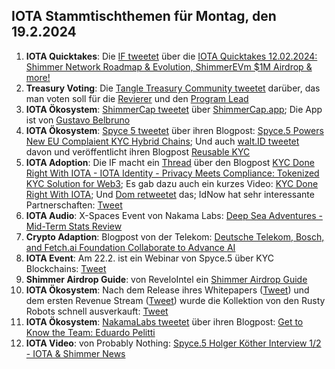 ## IOTA Stammtischthemen für Montag, den 19.2.2024

1. **IOTA Quicktakes**: Die [IF tweetet]() über die [IOTA Quicktakes 12.02.2024: Shimmer Network Roadmap & Evolution, ShimmerEVm $1M Airdrop & more!](https://www.youtube.com/watch?v=h1g0wOQKgK8)
2. **Treasury Voting**: Die [Tangle Treasury Community tweetet](https://x.com/TangleTreasury/status/1757105711157326111?s=20) darüber, das man voten soll für die [Revierer](https://govern.iota.org/t/the-tangle-community-treasury-2024-2025-term-reviewer-application-category/1695) und den [Program Lead](https://govern.iota.org/t/there-are-no-more-community-treasury-2024-program-lead-application-topics/1696)
3. **IOTA Ökosystem**: [ShimmerCap tweetet](https://x.com/ShimmerCap/status/1756584723994878424?s=20) über [ShimmerCap.app](https://www.shimmercap.app/); Die App ist von [Gustavo Belbruno](https://x.com/gustavobelbruno/status/1757169813040800065?s=20)
4. **IOTA Ökosystem**: [Spyce 5 tweetet](https://x.com/SPYCE_5/status/1757374226493776015?s=20) über ihren Blogpost: [Spyce.5 Powers New EU Complaient KYC Hybrid Chains](https://x.com/SPYCE_5/status/1757374226493776015?s=20); Und auch [walt.ID tweetet](https://x.com/walt_id/status/1757394123542221004?s=20) davon und veröffentlicht ihren Blogpost [Reusable KYC](https://walt.id/case-studies/iota)
5. **IOTA Adoption**: Die IF macht ein [Thread](https://x.com/iota/status/1757374063821910486?s=20) über den Blogpost [KYC Done Right With IOTA - IOTA Identity - Privacy Meets Compliance: Tokenized KYC Solution for Web3](https://blog.iota.org/kyc-done-right-with-iota/); Es gab dazu auch ein kurzes Video: [KYC Done Right With IOTA](https://www.youtube.com/watch?v=BG_04fa6WKg); Und [Dom retweetet](https://x.com/DomSchiener/status/1757378611940565288?s=20) das; IdNow hat sehr interessante Partnerschaften: [Tweet](https://x.com/KimJongUnrekt/status/1757381974405337592?s=20)
6. **IOTA Audio**: X-Spaces Event von Nakama Labs: [Deep Sea Adventures - Mid-Term Stats Review](https://twitter.com/i/spaces/1zqJVqpeBvpGB)
7. **Crypto Adaption**: Blogpost von der Telekom: [Deutsche Telekom, Bosch, and Fetch.ai Foundation Collaborate to Advance AI](https://www.telekom.com/en/media/media-information/archive/dt-cooperates-with-bosch-and-the-fetch-ai-foundation-1058956)
8. **IOTA Event**: Am 22.2. ist ein Webinar von Spyce.5 über KYC Blockchains: [Tweet](https://x.com/SPYCE_5/status/1757447085677253099?s=20)
9. **Shimmer Airdrop Guide**: von ReveloIntel ein [Shimmer Airdrop Guide](https://revelointel.com/airdrop-guides/shimmer/)
10. **IOTA Ökosystem**: Nach dem Release ihres Whitepapers ([Tweet](https://x.com/RustyRobotCC/status/1757118112434942309?s=20)) und dem ersten Revenue Stream ([Tweet](https://x.com/RustyRobotCC/status/1757052383857656115?s=20)) wurde die Kollektion von den Rusty Robots schnell ausverkauft: [Tweet](https://x.com/RustyRobotCC/status/1757441235185250651?s=20)
11. **IOTA Ökosystem**: [NakamaLabs tweetet](https://x.com/Nakama_Labs/status/1757407898546602139?s=20) über ihren Blogpost: [Get to Know the Team: Eduardo Pelitti](https://medium.com/@NakamaLabs/get-to-know-the-team-eduardo-pelitti-3249b201944f)
12. **IOTA Video**: von Probably Nothing: [Spyce.5 Holger Köther Interview 1/2 - IOTA & Shimmer News](https://www.youtube.com/watch?v=Lej4MbdFm5o)
